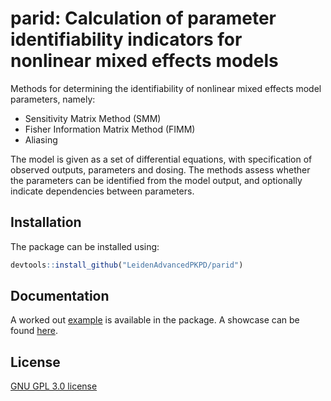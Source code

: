 # parid: Calculation of parameter identifiability indicators for nonlinear mixed effects models

Methods for determining the identifiability of nonlinear mixed effects model parameters, namely:

- Sensitivity Matrix Method (SMM)
- Fisher Information Matrix Method (FIMM)
- Aliasing

The model is given as a set of differential equations, with specification of observed outputs, parameters and dosing.
The methods assess whether the parameters can be identified from the model output, and optionally indicate dependencies between parameters.

## Installation

The package can be installed using:

```R
devtools::install_github("LeidenAdvancedPKPD/parid")
```

## Documentation

A worked out [example](https://github.com/LeidenAdvancedPKPD/parid/blob/main/tests/example.r) is available in the package.
A showcase can be found [here](https://lapp.nl/lapp-software/parid.html).

## License

[GNU GPL 3.0 license](https://www.gnu.org/licenses/gpl-3.0.html)
